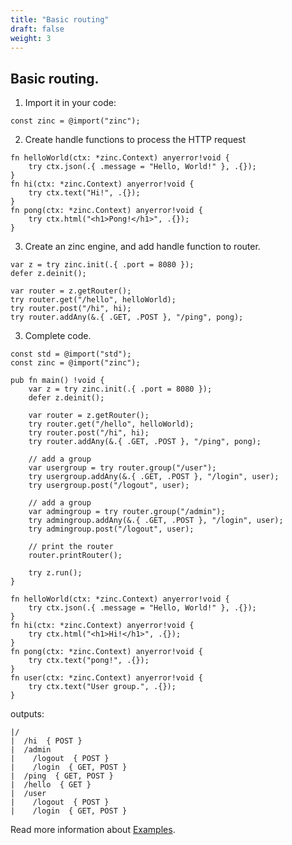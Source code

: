 ```yaml
---
title: "Basic routing"
draft: false
weight: 3
---
```


## Basic routing.

1. Import it in your code:
```zig
const zinc = @import("zinc");
```

2. Create handle functions to process the HTTP request
```zig
fn helloWorld(ctx: *zinc.Context) anyerror!void {
    try ctx.json(.{ .message = "Hello, World!" }, .{});
}
fn hi(ctx: *zinc.Context) anyerror!void {
    try ctx.text("Hi!", .{});
}
fn pong(ctx: *zinc.Context) anyerror!void {
    try ctx.html("<h1>Pong!</h1>", .{});
}
```

3. Create an zinc engine, and add handle function to router.
```zig
var z = try zinc.init(.{ .port = 8080 });
defer z.deinit();

var router = z.getRouter();
try router.get("/hello", helloWorld);
try router.post("/hi", hi);
try router.addAny(&.{ .GET, .POST }, "/ping", pong);

```

3. Complete code.
```zig
const std = @import("std");
const zinc = @import("zinc");

pub fn main() !void {
    var z = try zinc.init(.{ .port = 8080 });
    defer z.deinit();

    var router = z.getRouter();
    try router.get("/hello", helloWorld);
    try router.post("/hi", hi);
    try router.addAny(&.{ .GET, .POST }, "/ping", pong);

    // add a group
    var usergroup = try router.group("/user");
    try usergroup.addAny(&.{ .GET, .POST }, "/login", user);
    try usergroup.post("/logout", user);

    // add a group
    var admingroup = try router.group("/admin");
    try admingroup.addAny(&.{ .GET, .POST }, "/login", user);
    try admingroup.post("/logout", user);

    // print the router
    router.printRouter();

    try z.run();
}

fn helloWorld(ctx: *zinc.Context) anyerror!void {
    try ctx.json(.{ .message = "Hello, World!" }, .{});
}
fn hi(ctx: *zinc.Context) anyerror!void {
    try ctx.html("<h1>Hi!</h1>", .{});
}
fn pong(ctx: *zinc.Context) anyerror!void {
    try ctx.text("pong!", .{});
}
fn user(ctx: *zinc.Context) anyerror!void {
    try ctx.text("User group.", .{});
}
```

outputs:
```
|/
|  /hi  { POST }
|  /admin
|    /logout  { POST }
|    /login  { GET, POST }
|  /ping  { GET, POST }
|  /hello  { GET }
|  /user
|    /logout  { POST }
|    /login  { GET, POST }
```

Read more information about [Examples](https://github.com/zon-dev/zinc-examples).

